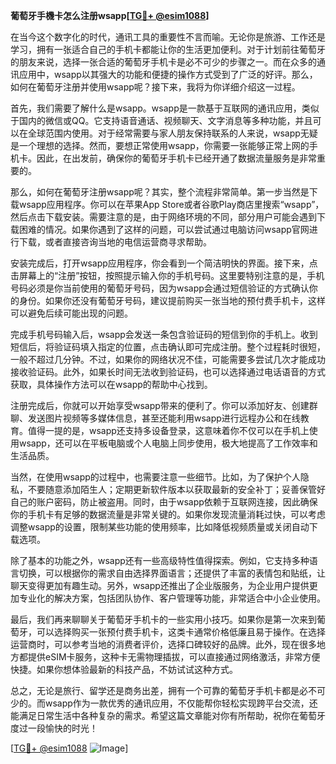 **葡萄牙手機卡怎么注册wsapp[[TG💪+ @esim1088](https://t.me/s/esim1088)]**

在当今这个数字化的时代，通讯工具的重要性不言而喻。无论你是旅游、工作还是学习，拥有一张适合自己的手机卡都能让你的生活更加便利。对于计划前往葡萄牙的朋友来说，选择一张合适的葡萄牙手机卡是必不可少的步骤之一。而在众多的通讯应用中，wsapp以其强大的功能和便捷的操作方式受到了广泛的好评。那么，如何在葡萄牙注册并使用wsapp呢？接下来，我将为你详细介绍这一过程。

首先，我们需要了解什么是wsapp。wsapp是一款基于互联网的通讯应用，类似于国内的微信或QQ。它支持语音通话、视频聊天、文字消息等多种功能，并且可以在全球范围内使用。对于经常需要与家人朋友保持联系的人来说，wsapp无疑是一个理想的选择。然而，要想正常使用wsapp，你需要一张能够正常上网的手机卡。因此，在出发前，确保你的葡萄牙手机卡已经开通了数据流量服务是非常重要的。

那么，如何在葡萄牙注册wsapp呢？其实，整个流程非常简单。第一步当然是下载wsapp应用程序。你可以在苹果App Store或者谷歌Play商店里搜索“wsapp”，然后点击下载安装。需要注意的是，由于网络环境的不同，部分用户可能会遇到下载困难的情况。如果你遇到了这样的问题，可以尝试通过电脑访问wsapp官网进行下载，或者直接咨询当地的电信运营商寻求帮助。

安装完成后，打开wsapp应用程序，你会看到一个简洁明快的界面。接下来，点击屏幕上的“注册”按钮，按照提示输入你的手机号码。这里要特别注意的是，手机号码必须是你当前使用的葡萄牙号码，因为wsapp会通过短信验证的方式确认你的身份。如果你还没有葡萄牙号码，建议提前购买一张当地的预付费手机卡，这样可以避免后续可能出现的问题。

完成手机号码输入后，wsapp会发送一条包含验证码的短信到你的手机上。收到短信后，将验证码填入指定的位置，点击确认即可完成注册。整个过程耗时很短，一般不超过几分钟。不过，如果你的网络状况不佳，可能需要多尝试几次才能成功接收验证码。此外，如果长时间无法收到验证码，也可以选择通过电话语音的方式获取，具体操作方法可以在wsapp的帮助中心找到。

注册完成后，你就可以开始享受wsapp带来的便利了。你可以添加好友、创建群聊、发送图片视频等多媒体信息，甚至还能利用wsapp进行远程办公和在线教育。值得一提的是，wsapp还支持多设备登录，这意味着你不仅可以在手机上使用wsapp，还可以在平板电脑或个人电脑上同步使用，极大地提高了工作效率和生活品质。

当然，在使用wsapp的过程中，也需要注意一些细节。比如，为了保护个人隐私，不要随意添加陌生人；定期更新软件版本以获取最新的安全补丁；妥善保管好自己的账户密码，防止被盗用。同时，由于wsapp依赖于互联网连接，因此确保你的手机卡有足够的数据流量是非常关键的。如果你发现流量消耗过快，可以考虑调整wsapp的设置，限制某些功能的使用频率，比如降低视频质量或关闭自动下载选项。

除了基本的功能之外，wsapp还有一些高级特性值得探索。例如，它支持多种语言切换，可以根据你的需求自由选择界面语言；还提供了丰富的表情包和贴纸，让聊天变得更加有趣生动。另外，wsapp还推出了企业版服务，为企业用户提供更加专业化的解决方案，包括团队协作、客户管理等功能，非常适合中小企业使用。

最后，我们再来聊聊关于葡萄牙手机卡的一些实用小技巧。如果你是第一次来到葡萄牙，可以选择购买一张预付费手机卡，这类卡通常价格低廉且易于操作。在选择运营商时，可以参考当地的消费者评价，选择口碑较好的品牌。此外，现在很多地方都提供eSIM卡服务，这种卡无需物理插拔，可以直接通过网络激活，非常方便快捷。如果你想体验最新的科技产品，不妨试试这种方式。

总之，无论是旅行、留学还是商务出差，拥有一个可靠的葡萄牙手机卡都是必不可少的。而wsapp作为一款优秀的通讯应用，不仅能帮你轻松实现跨平台交流，还能满足日常生活中各种复杂的需求。希望这篇文章能对你有所帮助，祝你在葡萄牙度过一段愉快的时光！

[[TG💪+ @esim1088](https://t.me/s/esim1088) ![Image](https://i.postimg.cc/4NQfJmqS/Snipaste-2025-05-13-00-14-12.png)]
